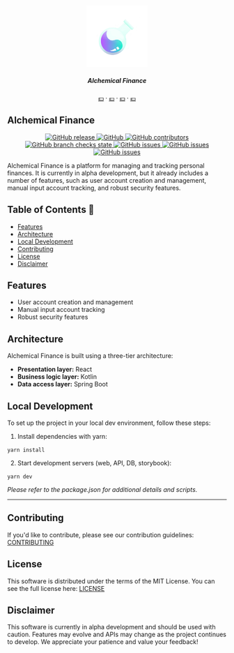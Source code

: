 <!-- **Project Image. (Optional)** -->
<div align="center">
    <a href="">
        <img src="apps/web/public/images/logo.png?raw=true" alt="" height="140" />
    </a>
    <h5 align="center">
      Alchemical Finance
    </h5>
    <p align="center">
        <a target="_blank" href="">💵</a>
          &middot;
        <a target="_blank" href="">💷</a>
          &middot;
        <a target="_blank" href="">💴</a>
          &middot;
        <a target="_blank" href="">💶</a>
    </p>
</div>

<!-- **Project Title** -->
## Alchemical Finance

<!-- **Project Badges** -->
<p align="center">
    <a href="https://github.com/HarrisFauntleroy/alchemical-finance/releases">
        <img alt="GitHub release" src="https://img.shields.io/github/package-json/v/HarrisFauntleroy/alchemical-finance?&style=for-the-badge">
    </a>
    <a href="/LICENSE.md">
        <img alt="GitHub" src="https://img.shields.io/github/license/HarrisFauntleroy/alchemical-finance?&style=for-the-badge">
    </a>
    <a href="https://github.com/HarrisFauntleroy/alchemical-finance/graphs/contributors">
        <img alt="GitHub contributors" src="https://img.shields.io/github/contributors-anon/HarrisFauntleroy/alchemical-finance?&style=for-the-badge">
    </a>
    <a href="https://github.com/HarrisFauntleroy/alchemical-finance/actions">
        <img alt="GitHub branch checks state" src="https://img.shields.io/github/checks-status/HarrisFauntleroy/alchemical-finance/main?&style=for-the-badge">
    </a>
    <a href="https://github.com/HarrisFauntleroy/alchemical-finance/issues?q=is%3Aopen+is%3Aissue">
        <img alt="GitHub issues" src="https://img.shields.io/github/issues/HarrisFauntleroy/alchemical-finance?&style=for-the-badge">
    </a>
    <a href="https://github.com/HarrisFauntleroy/alchemical-finance/issues?q=is%3Aopen+is%3Aissue">
        <img alt="GitHub issues" src="https://img.shields.io/github/last-commit/HarrisFauntleroy/alchemical-finance?&style=for-the-badge">
    </a>
    <a href="https://github.com/HarrisFauntleroy/alchemical-finance/issues?q=is%3Aopen+is%3Aissue">
        <img alt="GitHub issues" src="https://img.shields.io/github/commit-activity/w/HarrisFauntleroy/alchemical-finance?&style=for-the-badge">
    </a>
</p>

<!-- **Project Description** -->
Alchemical Finance is a platform for managing and tracking personal finances. It is currently in alpha development, but it already includes a number of features, such as user account creation and management, manual input account tracking, and robust security features.

<!-- **Table of contents** -->
## Table of Contents 📖

  - [Features](#features)
  - [Architecture](#architecture)
  - [Local Development](#local-development)
  - [Contributing](#contributing)
  - [License](#license)
  - [Disclaimer](#disclaimer)

<!-- **Features (Optional)** -->
## Features

* User account creation and management
* Manual input account tracking
* Robust security features

<!-- **Screenshots (Optional)** -->
<!-- **Architecture (Optional)** -->
## Architecture

Alchemical Finance is built using a three-tier architecture:

* **Presentation layer:** React
* **Business logic layer:** Kotlin
* **Data access layer:** Spring Boot

<!-- **Local development** -->
## Local Development

To set up the project in your local dev environment, follow these steps:

1. Install dependencies with yarn:

```
yarn install
```

2. Start development servers (web, API, DB, storybook):

```
yarn dev
```

_Please refer to the package.json for additional details and scripts._

---

<!-- **Contributing** -->
## Contributing

If you'd like to contribute, please see our contribution guidelines: [CONTRIBUTING](CONTRIBUTING.md)

<!-- **License** -->
## License

This software is distributed under the terms of the MIT License. You can see the full license here: [LICENSE](LICENSE.md)

<!-- **Disclaimer** -->
## Disclaimer

This software is currently in alpha development and should be used with caution. Features may evolve and APIs may change as the project continues to develop. We appreciate your patience and value your feedback!
